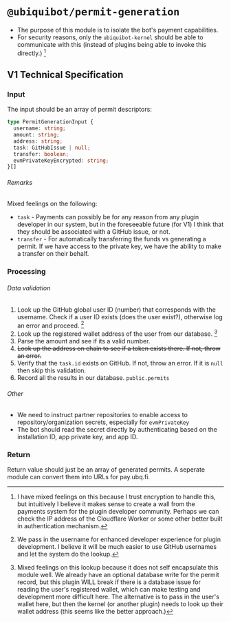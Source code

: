 # `@ubiquibot/permit-generation`

- The purpose of this module is to isolate the bot's payment capabilities. 
- For security reasons, only the `ubiquibot-kernel` should be able to communicate with this (instead of plugins being able to invoke this directly.) [^1^]

## V1 Technical Specification

### Input

The input should be an array of permit descriptors:

```typescript
type PermitGenerationInput { 
  username: string;
  amount: string;
  address: string;
  task: GitHubIssue | null;  
  transfer: boolean;
  evmPrivateKeyEncrypted: string;
}[]
```
###### Remarks

Mixed feelings on the following:

- `task` - Payments can possibly be for any reason from any plugin developer in our system, but in the foreseeable future (for V1) I think that they should be associated with a GitHub issue, or not. 
- `transfer` - For automatically transferring the funds vs generating a permit. If we have access to the private key, we have the ability to make a transfer on their behalf. 

### Processing  

###### Data validation

1. Look up the GitHub global user ID (number) that corresponds with the username. Check if a user ID exists (does the user exist?), otherwise log an error and proceed. [^2^]
  1. Look up the registered wallet address of the user from our database. [^3^]
3. Parse the amount and see if its a valid number.
4. ~~Look up the address on chain to see if a token exists there. If not, throw an error.~~
5. Verify that the `task.id` exists on GitHub. If not, throw an error. If it is `null` then skip this validation.
6. Record all the results in our database. `public.permits`

###### Other

- We need to instruct partner repositories to enable access to repository/organization secrets, especially for `evmPrivateKey`
- The bot should read the secret directly by authenticating based on the installation ID, app private key, and app ID. 

### Return

Return value should just be an array of generated permits. A seperate module can convert them into URLs for pay.ubq.fi. 

[^1^]: I have mixed feelings on this because I trust encryption to handle this, but intuitively I believe it makes sense to create a wall from the payments system for the plugin developer community. Perhaps we can check the IP address of the Cloudflare Worker or some other better built in authentication mechanism. 
[^2^]: We pass in the username for enhanced developer experience for plugin development. I believe it will be much easier to use GitHub usernames and let the system do the lookup. 
[^3^]: Mixed feelings on this lookup because it does not self encapsulate this module well. We already have an optional database write for the permit record, but this plugin WILL break if there is a database issue for reading the user's registered wallet, which can make testing and development more difficult here. The alternative is to pass in the user's wallet here, but then the kernel (or another plugin) needs to look up their wallet address (this seems like the better approach.)
